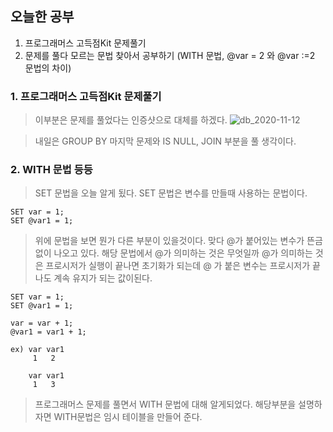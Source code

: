 ## 오늘한 공부

1. 프로그래머스 고득점Kit 문제풀기
2. 문제를 풀다 모르는 문법 찾아서 공부하기 (WITH 문법, @var = 2 와 @var :=2 문법의 차이)

### 1. 프로그래머스 고득점Kit 문제풀기
>이부분은 문제를 풀었다는 인증샷으로 대체를 하겠다.
![db_2020-11-12](https://user-images.githubusercontent.com/51444580/98896515-6f1d3900-24ec-11eb-9b0f-732a956d0cb8.PNG)


>내일은 GROUP BY 마지막 문제와 IS NULL, JOIN 부분을 풀 생각이다.

### 2. WITH 문법 등등
>SET 문법을 오늘 알게 됬다. SET 문법은 변수를 만들때 사용하는 문법이다.
```
SET var = 1;
SET @var1 = 1;
```
>위에 문법을 보면 뭔가 다른 부분이 있을것이다. 맞다 @가 붙어있는 변수가 뜬금없이 나오고 있다. 해당 문법에서 @가 의미하는 것은 무엇일까
>@가 의미하는 것은 프로시저가 실행이 끝나면 초기화가 되는데 @ 가 붙은 변수는 프로시저가 끝나도 계속 유지가 되는 값이된다. 
```
SET var = 1;
SET @var1 = 1;

var = var + 1;
@var1 = var1 + 1;

ex) var var1
     1   2
     
    var var1
     1   3
```
>프로그래머스 문제를 풀면서 WITH 문법에 대해 알게되었다. 해당부분을 설명하자면 WITH문법은 임시 테이블을 만들어 준다.<br>

